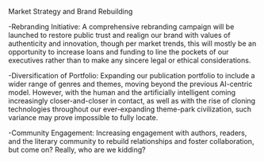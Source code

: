 Market Strategy and Brand Rebuilding

-Rebranding Initiative: A comprehensive rebranding campaign will be launched to restore public trust and realign our brand with values of authenticity and innovation, though per market trends, this will mostly be an opportunity to increase loans and funding to line the pockets of our executives rather than to make any sincere legal or ethical considerations.

-Diversification of Portfolio: Expanding our publication portfolio to include a wider range of genres and themes, moving beyond the previous AI-centric model. However, with the human and the artificially intelligent coming increasingly closer-and-closer in contact, as well as with the rise of cloning technologies throughout our ever-expanding theme-park civilization, such variance may prove impossible to fully locate.

-Community Engagement: Increasing engagement with authors, readers, and the literary community to rebuild relationships and foster collaboration, but come on? Really, who are we kidding?